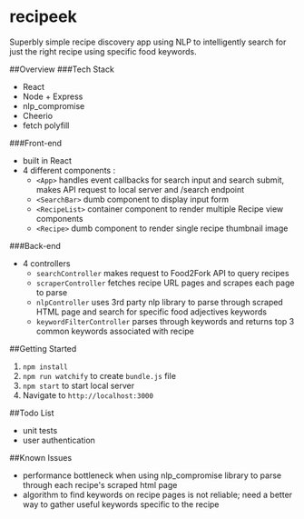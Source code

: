 # recipeek
Superbly simple recipe discovery app using NLP to intelligently search for just the right recipe using specific food keywords.

##Overview
###Tech Stack
- React
- Node + Express
- nlp_compromise
- Cheerio
- fetch polyfill

###Front-end
- built in React
- 4 different components :
  - ``<App>`` handles event callbacks for search input and search submit, makes API request to local server and /search endpoint
  - ``<SearchBar>`` dumb component to display input form
  - ``<RecipeList>`` container component to render multiple Recipe view components
  - ``<Recipe>`` dumb component to render single recipe thumbnail image

###Back-end
- 4 controllers
  - ``searchController`` makes request to Food2Fork API to query recipes
  - ``scraperController`` fetches recipe URL pages and scrapes each page to parse
  - ``nlpController`` uses 3rd party nlp library to parse through scraped HTML page and search for specific food adjectives keywords
  - ``keywordFilterController`` parses through keywords and returns top 3 common keywords associated with recipe

##Getting Started 

1. ``npm install``
2. ``npm run watchify`` to create ``bundle.js`` file
2. ``npm start`` to start local server
3. Navigate to ``http://localhost:3000``

##Todo List
- unit tests
- user authentication

##Known Issues
- performance bottleneck when using nlp_compromise library to parse through each recipe's scraped html page
- algorithm to find keywords on recipe pages is not reliable; need a better way to gather useful keywords specific to the recipe
